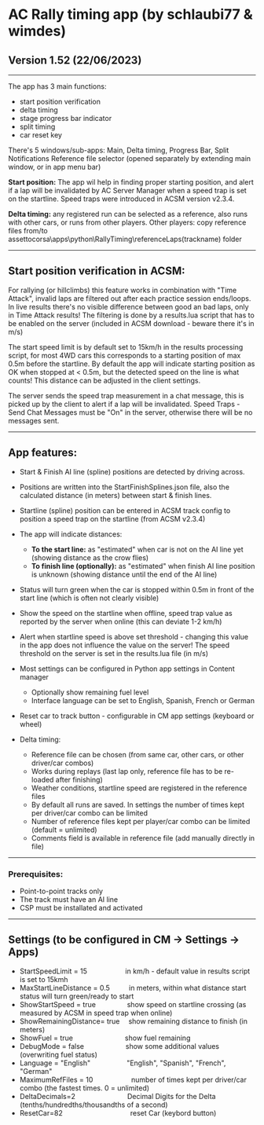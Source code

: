 # AC Rally timing app (by schlaubi77 & wimdes)

## Version 1.52 (22/06/2023)

***

The app has 3 main functions:
- start position verification
- delta timing 
- stage progress bar indicator
- split timing 
- car reset key

There's 5 windows/sub-apps: Main, Delta timing, Progress Bar, Split Notifications Reference file selector (opened separately by extending main window, or in app menu bar)

**Start position:** The app wil help in finding proper starting position, and alert if a lap will be invalidated by AC Server Manager when a speed trap is set on the startline. Speed traps were introduced in ACSM version v2.3.4.

**Delta timing:** any registered run can be selected as a reference, also runs with other cars, or runs from other players.
Other players: copy reference files from/to assettocorsa\apps\python\RallyTiming\referenceLaps\(trackname) folder

***

## Start position verification in ACSM:

For rallying (or hillclimbs) this feature works in combination with "Time Attack", invalid laps are filtered out after each practice session ends/loops. In live results there's no visible difference between good an bad laps, only in Time Attack results! The filtering is done by a results.lua script that has to be enabled on the server (included in ACSM download - beware there it's in m/s)

The start speed limit is by default set to 15km/h in the results processing script, for most 4WD cars this corresponds to a starting position of max 0.5m before the startline. By default the app will indicate starting position as OK when stopped at < 0.5m, but the detected speed on the line is what counts! This distance can be adjusted in the client settings.

The server sends the speed trap measurement in a chat message, this is picked up by the client to alert if a lap will be invalidated.
Speed Traps - Send Chat Messages must be "On" in the server, otherwise there will be no messages sent.

***

## App features:

- Start & Finish AI line (spline) positions are detected by driving across.  
- Positions are written into the StartFinishSplines.json file, also the calculated distance (in meters) between start & finish lines.
- Startline (spline) position can be entered in ACSM track config to position a speed trap on the startline (from ACSM v2.3.4)
- The app will indicate distances:
  - **To the start line:** as "estimated" when car is not on the AI line yet (showing distance as the crow flies)
  - **To finish line (optionally):** as "estimated" when finish AI line position is unknown (showing distance until the end of the AI line)
- Status will turn green when the car is stopped within 0.5m in front of the start line (which is often not clearly visible)
- Show the speed on the startline when offline, speed trap value as reported by the server when online (this can deviate 1-2 km/h)
- Alert when startline speed is above set threshold - changing this value in the app does not influence the value on the server!
  The speed threshold on the server is set in the results.lua file (in m/s)
- Most settings can be configured in Python app settings in Content manager
  * Optionally show remaining fuel level
  * Interface language can be set to English, Spanish, French or German
- Reset car to track button - configurable in CM app settings (keyboard or wheel)

- Delta timing: 
  * Reference file can be chosen (from same car, other cars, or other driver/car combos)
  * Works during replays (last lap only, reference file has to be re-loaded after finishing)
  * Weather conditions, startline speed are registered in the reference files
  * By default all runs are saved. In settings the number of times kept per driver/car combo can be limited
  * Number of reference files kept per player/car combo can be limited (default = unlimited)
  * Comments field is available in reference file (add manually directly in file)

***

### Prerequisites:
- Point-to-point tracks only
- The track must have an AI line
- CSP must be installated and activated

***

## Settings (to be configured in CM -> Settings -> Apps)

- StartSpeedLimit = 15 &emsp;&emsp;&emsp;&emsp;&emsp; in km/h - default value in results script is set to 15kmh
- MaxStartLineDistance = 0.5 &emsp;&emsp;&ensp;in meters, within what distance start status will turn green/ready to start
- ShowStartSpeed = true &emsp;&emsp;&emsp;&emsp; show speed on startline crossing (as measured by ACSM in speed trap when online)
- ShowRemainingDistance= true&emsp; show remaining distance to finish (in meters)
- ShowFuel = true &emsp;&emsp;&emsp;&emsp;&emsp;&emsp;&emsp; show fuel remaining
- DebugMode = false &emsp;&emsp;&emsp;&emsp;&emsp;&ensp; show some additional values (overwriting fuel status)
- Language = "English"&emsp;&emsp;&emsp;&emsp;&emsp; "English", "Spanish", "French", "German"
- MaximumRefFiles = 10 &emsp;&emsp;&emsp;&emsp;&emsp; number of times kept per driver/car combo (the fastest times. 0 = unlimited)
- DeltaDecimals=2 &emsp;&emsp;&emsp;&emsp;&emsp;&emsp;&emsp; Decimal Digits for the Delta (tenths/hundredths/thousandths of a second)
- ResetCar=82 &emsp;&emsp;&emsp;&emsp;&emsp;&emsp;&emsp;&emsp;&emsp;&nbsp; reset Car (keybord button)
